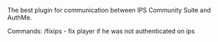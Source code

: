 The best plugin for communication between IPS Community Suite and AuthMe.

Commands: /fixips - fix player if he was not authenticated on ips
